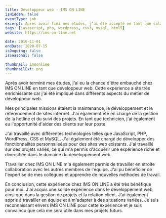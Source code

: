 ```yaml
---
title: Développeur web - IMS ON LINE
isHidden: false
eventType: job
excerpt: Après avoir fini mes études, j’ai été accepté en tant que salarié chez IMS ON LINE. Mes missions étaient la maintenance, le développement, le référencement de site internet, mais aussi la gestion de la hotline et le suivi des projets. J’ai aussi pu aider des clients en tant que technicien sur leur poste.
tags: [javascript, php, wordpress, css3, mysql, html5]
website: https://ims-on-line.net

date: 2016-11-01
endDate: 2020-07-15
isOngoing: false
isSeasonal: false

thumbnail: imsonline
thumbnailExt: png
---
```


Après avoir terminé mes études, j'ai eu la chance d'être embauché chez IMS ON LINE en tant que développeur web. Cette expérience a été très enrichissante car j'ai été impliqué dans différents aspects du métier de développeur web.

Mes principales missions étaient la maintenance, le développement et le référencement de sites internet. J'ai également été en charge de la gestion de la hotline et du suivi des projets. En tant que technicien, j'ai également eu l'opportunité d'aider des clients sur leur poste.

J'ai travaillé avec différentes technologies telles que JavaScript, PHP, WordPress, CSS et MySQL. J'ai également été chargé de développer des fonctionnalités personnalisées pour des sites web existants. J'ai travaillé sur des projets variés, ce qui m'a permis d'acquérir une expérience riche et diversifiée dans le domaine du développement web.

Travailler chez IMS ON LINE m'a également permis de travailler en étroite collaboration avec les autres membres de l'équipe. J'ai pu bénéficier de l'expertise de mes collègues et apprendre de nouvelles méthodes de travail.

En conclusion, cette expérience chez IMS ON LINE a été très bénéfique pour moi. J'ai acquis une solide expérience dans le développement web, ainsi que dans la gestion de projets et la relation client. J'ai également appris à travailler en équipe et à m'adapter à des situations variées. Je suis reconnaissant envers IMS ON LINE pour cette expérience et je suis convaincu que cela me sera utile dans mes projets futurs.
